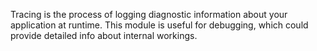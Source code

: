 
Tracing is the process of logging diagnostic information about your application at runtime. This module is useful for debugging, which could provide detailed info about internal workings.

<snippet id='require-trace-module'/>
<snippet id='import-trace-module'/>
